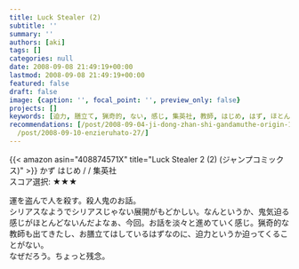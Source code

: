 ```yaml
---
title: Luck Stealer (2)
subtitle: ''
summary: ''
authors: [aki]
tags: []
categories: null
date: 2008-09-08 21:49:19+00:00
lastmod: 2008-09-08 21:49:19+00:00
featured: false
draft: false
image: {caption: '', focal_point: '', preview_only: false}
projects: []
keywords: [迫力, 膳立て, 猟奇的, ない, 感じ, 集英社, 教師, はじめ, はず, ほとんど]
recommendations: [/post/2008-09-04-ji-dong-zhan-shi-gandamuthe-origin-16-17/, /post/2008-08-01-ono-lisa-best-2002-2006/,
  /post/2008-09-10-enzieruhato-27/]
---
```

{{< amazon asin="408874571X" title="Luck Stealer 2 (2) (ジャンプコミックス)" >}}
かず はじめ / / 集英社  
スコア選択: ★★★  
  
運を盗んで人を殺す。殺人鬼のお話。  
シリアスなようでシリアスじゃない展開がもどかしい。なんというか、鬼気迫る感じがほとんどないんだよなぁ、今回。お話を淡々と進めていく感じ。猟奇的な教師も出てきたし、お膳立てはしているはずなのに、迫力というか迫ってくることがない。  
なぜだろう。ちょっと残念。



